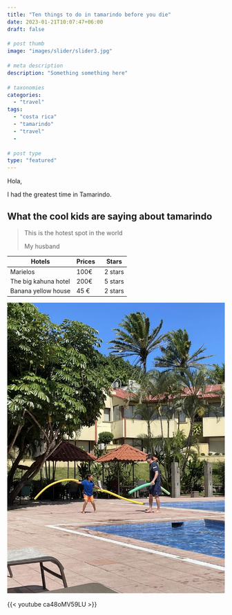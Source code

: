 ```yaml
---
title: "Ten things to do in tamarindo before you die"
date: 2023-01-21T10:07:47+06:00
draft: false

# post thumb
image: "images/slider/slider3.jpg"

# meta description
description: "Something something here"

# taxonomies
categories: 
  - "travel"
tags:
  - "costa rica"
  - "tamarindo"
  - "travel"
  - 

# post type
type: "featured"
---
```


Hola, 

I had the greatest time in Tamarindo. 

## What the cool kids are saying about tamarindo
> This is the hotest spot in the world
> 
> My husband

| Hotels | Prices  | Stars |
|--|--|--| 
| Marielos | 100€ | 2 stars |
| The big kahuna hotel | 200€ | 5 stars |
| Banana yellow house | 45 € | 2 stars |


![image](../../../images/costarica/image1.jpg)


{{< youtube ca48oMV59LU >}}
